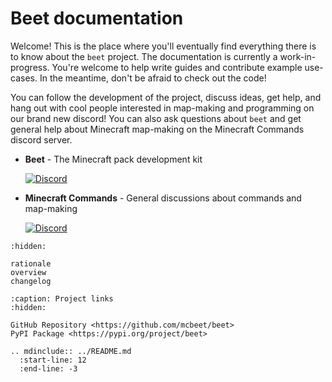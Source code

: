 # Beet documentation

Welcome! This is the place where you'll eventually find everything there is to know about the `beet` project. The documentation is currently a work-in-progress. You're welcome to help write guides and contribute example use-cases. In the meantime, don't be afraid to check out the code!

You can follow the development of the project, discuss ideas, get help, and hang out with cool people interested in map-making and programming on our brand new discord! You can also ask questions about `beet` and get general help about Minecraft map-making on the Minecraft Commands discord server.

- **Beet** - The Minecraft pack development kit

  [![Discord](https://img.shields.io/discord/900530660677156924?color=7289DA&label=discord&logo=discord&logoColor=fff)](https://discord.gg/98MdSGMm8j)

- **Minecraft Commands** - General discussions about commands and map-making

  [![Discord](https://img.shields.io/discord/154777837382008833?color=7289DA&label=discord&logo=discord&logoColor=fff)](https://discord.gg/QAFXFtZ)

```{toctree}
:hidden:

rationale
overview
changelog
```

```{toctree}
:caption: Project links
:hidden:

GitHub Repository <https://github.com/mcbeet/beet>
PyPI Package <https://pypi.org/project/beet>
```

```{eval-rst}
.. mdinclude:: ../README.md
  :start-line: 12
  :end-line: -3
```
